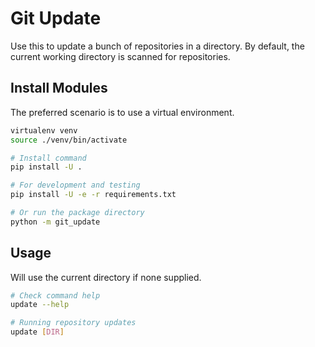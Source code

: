 # Git Update

Use this to update a bunch of repositories in a directory. By default, the
current working directory is scanned for repositories.


## Install Modules

The preferred scenario is to use a virtual environment.

```bash
virtualenv venv
source ./venv/bin/activate

# Install command
pip install -U .

# For development and testing
pip install -U -e -r requirements.txt

# Or run the package directory
python -m git_update
```


## Usage

Will use the current directory if none supplied.

```bash
# Check command help
update --help

# Running repository updates
update [DIR]
```
